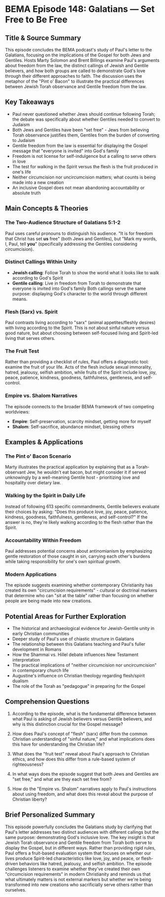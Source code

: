 # BEMA Episode 148: Galatians — Set Free to Be Free

## Title & Source Summary

This episode concludes the BEMA podcast's study of Paul's letter to the Galatians, focusing on the implications of the Gospel for both Jews and Gentiles. Hosts Marty Solomon and Brent Billings examine Paul's arguments about freedom from the law, the distinct callings of Jewish and Gentile believers, and how both groups are called to demonstrate God's love through their different approaches to faith. The discussion uses the metaphor of the "Pint o' Bacon" to illustrate the practical differences between Jewish Torah observance and Gentile freedom from the law.

## Key Takeaways

- Paul never questioned whether Jews should continue following Torah; the debate was specifically about whether Gentiles needed to convert to Judaism
- Both Jews and Gentiles have been "set free" - Jews from believing Torah observance justifies them, Gentiles from the burden of converting to Judaism
- Gentile freedom from the law is essential for displaying the Gospel message that "everyone is invited" into God's family
- Freedom is not license for self-indulgence but a calling to serve others in love
- The test for walking in the Spirit versus the flesh is the fruit produced in one's life
- Neither circumcision nor uncircumcision matters; what counts is being made into a new creation
- An inclusive Gospel does not mean abandoning accountability or absolute truth

## Main Concepts & Theories

### The Two-Audience Structure of Galatians 5:1-2

Paul uses careful pronouns to distinguish his audience. "It is for freedom that Christ has set **us** free" (both Jews and Gentiles), but "Mark my words, I, Paul, tell **you**" (specifically addressing the Gentiles considering circumcision).

### Distinct Callings Within Unity

- **Jewish calling**: Follow Torah to show the world what it looks like to walk according to God's Spirit
- **Gentile calling**: Live in freedom from Torah to demonstrate that everyone is invited into God's family
Both callings serve the same purpose: displaying God's character to the world through different means.

### Flesh (Sarx) vs. Spirit

Paul contrasts living according to "sarx" (animal appetites/fleshly desires) with living according to the Spirit. This is not about sinful nature versus good nature, but about choosing between self-focused living and Spirit-led living that serves others.

### The Fruit Test

Rather than providing a checklist of rules, Paul offers a diagnostic tool: examine the fruit of your life. Acts of the flesh include sexual immorality, hatred, jealousy, selfish ambition, while fruits of the Spirit include love, joy, peace, patience, kindness, goodness, faithfulness, gentleness, and self-control.

### Empire vs. Shalom Narratives

The episode connects to the broader BEMA framework of two competing worldviews:

- **Empire**: Self-preservation, scarcity mindset, getting more for myself
- **Shalom**: Self-sacrifice, abundance mindset, blessing others

## Examples & Applications

### The Pint o' Bacon Scenario

Marty illustrates the practical application by explaining that as a Torah-observant Jew, he wouldn't eat bacon, but might consider it if served unknowingly by a well-meaning Gentile host - prioritizing love and hospitality over dietary law.

### Walking by the Spirit in Daily Life

Instead of following 613 specific commandments, Gentile believers evaluate their choices by asking: "Does this produce love, joy, peace, patience, kindness, goodness, faithfulness, gentleness, and self-control?" If the answer is no, they're likely walking according to the flesh rather than the Spirit.

### Accountability Within Freedom

Paul addresses potential concerns about antinomianism by emphasizing gentle restoration of those caught in sin, carrying each other's burdens while taking responsibility for one's own spiritual growth.

### Modern Applications

The episode suggests examining whether contemporary Christianity has created its own "circumcision requirements" - cultural or doctrinal markers that determine who can "sit at the table" rather than focusing on whether people are being made into new creations.

## Potential Areas for Further Exploration

- The historical and archaeological evidence for Jewish-Gentile unity in early Christian communities
- Deeper study of Paul's use of chiastic structure in Galatians
- The relationship between this Galatians teaching and Paul's fuller development in Romans
- How the Shammai vs. Hillel debate influences New Testament interpretation
- The practical implications of "neither circumcision nor uncircumcision" in contemporary church life
- Augustine's influence on Christian theology regarding flesh/spirit dualism
- The role of the Torah as "pedagogue" in preparing for the Gospel

## Comprehension Questions

1. According to the episode, what is the fundamental difference between what Paul is asking of Jewish believers versus Gentile believers, and why is this distinction crucial for the Gospel message?

2. How does Paul's concept of "flesh" (sarx) differ from the common Christian understanding of "sinful nature," and what implications does this have for understanding the Christian life?

3. What does the "fruit test" reveal about Paul's approach to Christian ethics, and how does this differ from a rule-based system of righteousness?

4. In what ways does the episode suggest that both Jews and Gentiles are "set free," and what are they each set free from?

5. How do the "Empire vs. Shalom" narratives apply to Paul's instructions about using freedom, and what does this reveal about the purpose of Christian liberty?

## Brief Personalized Summary

This episode powerfully concludes the Galatians study by clarifying that Paul's letter addresses two distinct audiences with different callings but the same purpose: demonstrating God's inclusive love. The key insight is that Jewish Torah observance and Gentile freedom from Torah both serve to display the Gospel, but in different ways. Rather than providing rigid rules, Paul offers a fruit-based evaluation system that focuses on whether our lives produce Spirit-led characteristics like love, joy, and peace, or flesh-driven behaviors like hatred, jealousy, and selfish ambition. The episode challenges listeners to examine whether they've created their own "circumcision requirements" in modern Christianity and reminds us that what ultimately matters is not external markers but whether we're being transformed into new creations who sacrificially serve others rather than ourselves.
